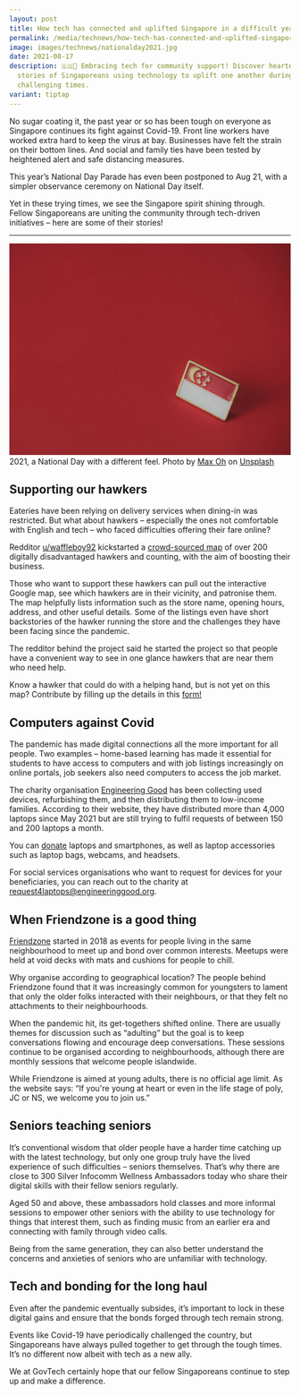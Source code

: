 ```yaml
---
layout: post
title: How tech has connected and uplifted Singapore in a difficult year
permalink: /media/technews/how-tech-has-connected-and-uplifted-singapore-in-a-difficult-year/
image: images/technews/nationalday2021.jpg
date: 2021-08-17
description: 🇸🇬🤝 Embracing tech for community support! Discover heartening
  stories of Singaporeans using technology to uplift one another during
  challenging times.
variant: tiptap
---
```

No sugar coating it, the past year or so has been tough on everyone as Singapore continues its fight against Covid-19. Front line workers have worked extra hard to keep the virus at bay. Businesses have felt the strain on their bottom lines. And social and family ties have been tested by heightened alert and safe distancing measures.

This year’s National Day Parade has even been postponed to Aug 21, with a simpler observance ceremony on National Day itself. 

Yet in these trying times, we see the Singapore spirit shining through. Fellow Singaporeans are uniting the community through tech-driven initiatives – here are some of their stories!

---

![National Day is once again, different](/images/technews/nationalday2021.jpg)
2021, a National Day with a different feel. 
Photo by <a href="https://unsplash.com/@maxoh?utm_source=unsplash&amp;utm_medium=referral&amp;utm_content=creditCopyText">Max Oh</a> on <a href="https://unsplash.com/s/photos/singapore-flag?utm_source=unsplash&amp;utm_medium=referral&amp;utm_content=creditCopyText">Unsplash</a>
  



## **Supporting our hawkers**

Eateries have been relying on delivery services when dining-in was restricted. But what about hawkers – especially the ones not comfortable with English and tech –  who faced difficulties offering their fare online?

Redditor [u/waffleboy92](https://www.reddit.com/user/waffleboy92/) kickstarted a [crowd-sourced map](https://www.google.com/maps/d/u/0/viewer?mid=1XcpTiJpt_O-Rw6Wu8qrtCm_Ek9VUgIDF&amp;ll=1.3749635417556823%2C103.8857052285117&amp;z=12) of over 200 digitally disadvantaged hawkers and counting, with the aim of boosting their business. 

Those who want to support these hawkers can pull out the interactive Google map, see which hawkers are in their vicinity, and patronise them. The map helpfully lists information such as the store name, opening hours, address, and other useful details. Some of the listings even have short backstories of the hawker running the store and the challenges they have been facing since the pandemic. 

The redditor behind the project said he started the project so that people have a convenient way to see in one glance hawkers that are near them who need help. 

Know a hawker that could do with a helping hand, but is not yet on this map? Contribute by filling up the details in this [form!](https://docs.google.com/forms/d/1kFwMnj8LLdujRLRsFZ5gAnDDBaFJdjI_HN9NWfQPWQg/viewform?edit_requested=true) 

## **Computers against Covid**

The pandemic has made digital connections all the more important for all people. Two examples – home-based learning has made it essential for students to have access to computers and with job listings increasingly on online portals, job seekers also need computers to access the job market. 

The charity organisation [Engineering Good](https://engineeringgood.org/digital-inclusion/cac/) has been collecting used devices, refurbishing them, and then distributing them to low-income families. According to their website, they have distributed more than 4,000 laptops since May 2021 but are still trying to fulfil requests of between 150 and 200 laptops a month. 

You can [donate](https://docs.google.com/forms/d/1DBdIFS-28WoLg1fBXoMFPKzsVv0OYxFVkhxl_B8NzrQ/viewform?edit_requested=true) laptops and smartphones, as well as laptop accessories such as laptop bags, webcams, and headsets.  

For social services organisations who want to request for devices for your beneficiaries, you can reach out to the charity at [request4laptops@engineeringgood.org](mailto:request4laptops@engineeringgood.org). 


## **When Friendzone is a good thing**

[Friendzone](https://friendzone.sg) started in 2018 as events for people living in the same neighbourhood to meet up and bond over common interests. Meetups were held at void decks with mats and cushions for people to chill. 

Why organise according to geographical location? The people behind Friendzone found that it was increasingly common for youngsters to lament that only the older folks interacted with their neighbours, or that they felt no attachments to their neighbourhoods. 

When the pandemic hit, its get-togethers shifted online. There are usually themes for discussion such as “adulting” but the goal is to keep conversations flowing and encourage deep conversations. These sessions continue to be organised according to neighbourhoods, although there are monthly sessions that welcome people islandwide. 

While Friendzone is aimed at young adults, there is no official age limit. As the website says: “If you're young at heart or even in the life stage of poly, JC or NS, we welcome you to join us.”

## **Seniors teaching seniors**

It’s conventional wisdom that older people have a harder time catching up with the latest technology, but only one group truly have the lived experience of such difficulties – seniors themselves.
That’s why there are close to 300 Silver Infocomm Wellness Ambassadors today who share their digital skills with their fellow seniors regularly. 

Aged 50 and above, these ambassadors hold classes and more informal sessions to empower other seniors with the ability to use technology for things that interest them, such as finding music from an earlier era and connecting with family through video calls. 

Being from the same generation, they can also better understand the concerns and anxieties of seniors who are unfamiliar with technology. 



## **Tech and bonding for the long haul**

Even after the pandemic eventually subsides, it’s important to lock in these digital gains and ensure that the bonds forged through tech remain strong. 

Events like Covid-19 have periodically challenged the country, but Singaporeans have always pulled together to get through the tough times. It’s no different now albeit with tech as a new ally. 

We at GovTech certainly hope that our fellow Singaporeans continue to step up and make a difference.